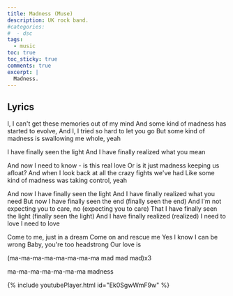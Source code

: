 ```yaml
---
title: Madness (Muse)
description: UK rock band.
#categories:
#  - dsc
tags:
  - music
toc: true
toc_sticky: true
comments: true
excerpt: |
  Madness.
---
```


## Lyrics


I, I can't get these memories out of my mind
And some kind of madness has started to evolve,
And I, I tried so hard to let you go
But some kind of madness is swallowing me whole, yeah

I have finally seen the light
And I have finally realized what you mean

And now I need to know - is this real love
Or is it just madness keeping us afloat?
And when I look back at all the crazy fights we've had
Like some kind of madness was taking control, yeah

And now I have finally seen the light
And I have finally realized what you need
But now I have finally seen the end
(finally seen the end)
And I'm not expecting you to care, no
(expecting you to care)
That I have finally seen the light
(finally seen the light)
And I have finally realized
(realized)
I need to love
I need to love

Come to me, just in a dream
Come on and rescue me
Yes I know I can be wrong
Baby, you're too headstrong
Our love is

(ma-ma-ma-ma-ma-ma-ma-ma mad mad mad)x3

ma-ma-ma-ma-ma-ma-ma madness

{% include youtubePlayer.html id="Ek0SgwWmF9w" %}

